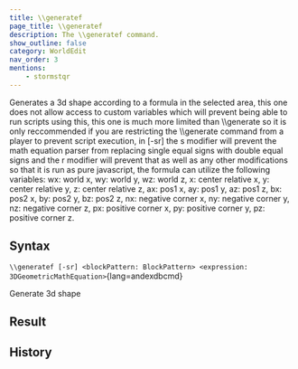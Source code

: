 ```yaml
---
title: \\generatef
page_title: \\generatef
description: The \\generatef command.
show_outline: false
category: WorldEdit
nav_order: 3
mentions:
    - stormstqr
---
```


Generates a 3d shape according to a formula in the selected area, this one does not allow access to custom variables which will prevent being able to run scripts using this, this one is much more limited than \\\\generate so it is only reccommended if you are restricting the \\\\generate command from a player to prevent script execution, in [-sr] the s modifier will prevent the math equation parser from replacing single equal signs with double equal signs and the r modifier will prevent that as well as any other modifications so that it is run as pure javascript, the formula can utilize the following variables: wx: world x, wy: world y, wz: world z, x: center relative x, y: center relative y, z: center relative z, ax: pos1 x, ay: pos1 y, az: pos1 z, bx: pos2 x, by: pos2 y, bz: pos2 z, nx: negative corner x, ny: negative corner y, nz: negative corner z, px: positive corner x, py: positive corner y, pz: positive corner z.

<CommandDetailsTable
    name="\\generatef"
    :categories="[
        'system', 'world', 'server', 'worldedit'
    ]"
    :requiredTags="[
        'canUseChatCommands'
    ]"
    ultraSecurityModeSecurityLevel="WorldEdit"
    version="2.0.0"
    :undoSupported="-2"
    :functional="true"
    :deprecated="false"
/>

## Syntax

`\\generatef [-sr] <blockPattern: BlockPattern> <expression: 3DGeometricMathEquation>`{lang=andexdbcmd}

<indent>Generate 3d shape</indent>

## Result

<template-EmptySection />

## History

<template-EmptySection />
